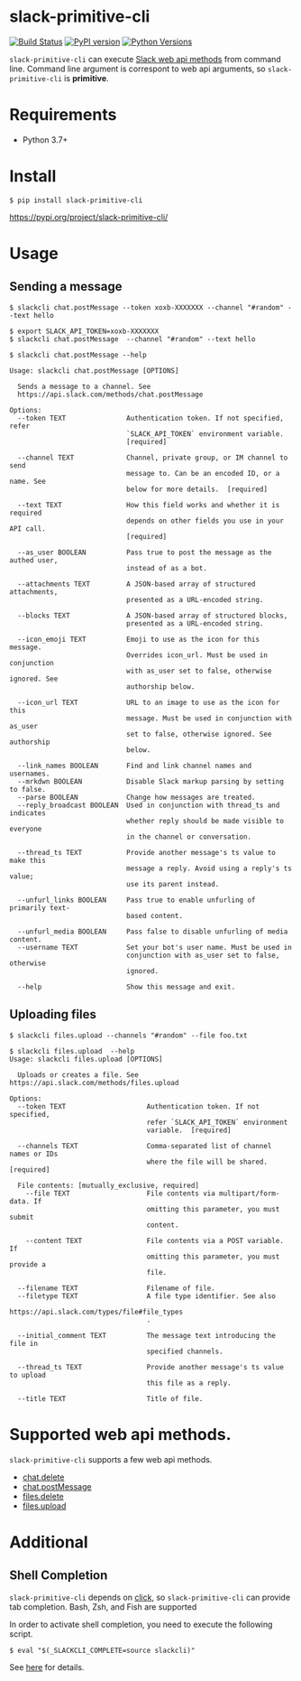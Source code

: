 # slack-primitive-cli
[![Build Status](https://travis-ci.org/kurusugawa-computer/slack-primitive-cli.svg?branch=main)](https://travis-ci.org/kurusugawa-computer/slack-primitive-cli)
[![PyPI version](https://badge.fury.io/py/slack-primitive-cli.svg)](https://badge.fury.io/py/slack-primitive-cli)
[![Python Versions](https://img.shields.io/pypi/pyversions/slack-primitive-cli.svg)](https://pypi.org/project/slack-primitive-cli/)

`slack-primitive-cli` can execute [Slack web api methods](https://api.slack.com/methods) from command line.
Command line argument is correspont to web api arguments, so `slack-primitive-cli` is **primitive**.


# Requirements
* Python 3.7+

# Install

```
$ pip install slack-primitive-cli
```

https://pypi.org/project/slack-primitive-cli/


# Usage

## Sending a message

```
$ slackcli chat.postMessage --token xoxb-XXXXXXX --channel "#random" --text hello

$ export SLACK_API_TOKEN=xoxb-XXXXXXX
$ slackcli chat.postMessage  --channel "#random" --text hello
```


```
$ slackcli chat.postMessage --help

Usage: slackcli chat.postMessage [OPTIONS]

  Sends a message to a channel. See
  https://api.slack.com/methods/chat.postMessage

Options:
  --token TEXT               Authentication token. If not specified, refer
                             `SLACK_API_TOKEN` environment variable.
                             [required]

  --channel TEXT             Channel, private group, or IM channel to send
                             message to. Can be an encoded ID, or a name. See
                             below for more details.  [required]

  --text TEXT                How this field works and whether it is required
                             depends on other fields you use in your API call.
                             [required]

  --as_user BOOLEAN          Pass true to post the message as the authed user,
                             instead of as a bot.

  --attachments TEXT         A JSON-based array of structured attachments,
                             presented as a URL-encoded string.

  --blocks TEXT              A JSON-based array of structured blocks,
                             presented as a URL-encoded string.

  --icon_emoji TEXT          Emoji to use as the icon for this message.
                             Overrides icon_url. Must be used in conjunction
                             with as_user set to false, otherwise ignored. See
                             authorship below.

  --icon_url TEXT            URL to an image to use as the icon for this
                             message. Must be used in conjunction with as_user
                             set to false, otherwise ignored. See authorship
                             below.

  --link_names BOOLEAN       Find and link channel names and usernames.
  --mrkdwn BOOLEAN           Disable Slack markup parsing by setting to false.
  --parse BOOLEAN            Change how messages are treated.
  --reply_broadcast BOOLEAN  Used in conjunction with thread_ts and indicates
                             whether reply should be made visible to everyone
                             in the channel or conversation.

  --thread_ts TEXT           Provide another message's ts value to make this
                             message a reply. Avoid using a reply's ts value;
                             use its parent instead.

  --unfurl_links BOOLEAN     Pass true to enable unfurling of primarily text-
                             based content.

  --unfurl_media BOOLEAN     Pass false to disable unfurling of media content.
  --username TEXT            Set your bot's user name. Must be used in
                             conjunction with as_user set to false, otherwise
                             ignored.

  --help                     Show this message and exit.

```
## Uploading files

```
$ slackcli files.upload --channels "#random" --file foo.txt
```

```
$ slackcli files.upload  --help
Usage: slackcli files.upload [OPTIONS]

  Uploads or creates a file. See https://api.slack.com/methods/files.upload

Options:
  --token TEXT                    Authentication token. If not specified,
                                  refer `SLACK_API_TOKEN` environment
                                  variable.  [required]

  --channels TEXT                 Comma-separated list of channel names or IDs
                                  where the file will be shared.  [required]

  File contents: [mutually_exclusive, required]
    --file TEXT                   File contents via multipart/form-data. If
                                  omitting this parameter, you must submit
                                  content.

    --content TEXT                File contents via a POST variable. If
                                  omitting this parameter, you must provide a
                                  file.

  --filename TEXT                 Filename of file.
  --filetype TEXT                 A file type identifier. See also
                                  https://api.slack.com/types/file#file_types
                                  .

  --initial_comment TEXT          The message text introducing the file in
                                  specified channels.

  --thread_ts TEXT                Provide another message's ts value to upload
                                  this file as a reply.

  --title TEXT                    Title of file.

```

# Supported web api methods.
`slack-primitive-cli` supports a few web api methods.

* [chat.delete](https://api.slack.com/methods/chat.delete)
* [chat.postMessage](https://api.slack.com/methods/chat.postMessage)
* [files.delete](https://api.slack.com/methods/files.delete)
* [files.upload](https://api.slack.com/methods/files.upload)

# Additional

## Shell Completion
`slack-primitive-cli` depends on [click](https://click.palletsprojects.com/en/7.x/), so `slack-primitive-cli` can provide tab completion.
Bash, Zsh, and Fish are supported

In order to activate shell completion, you need to execute the following script.

```
$ eval "$(_SLACKCLI_COMPLETE=source slackcli)"
```


See [here](https://click.palletsprojects.com/en/7.x/bashcomplete/) for details.

